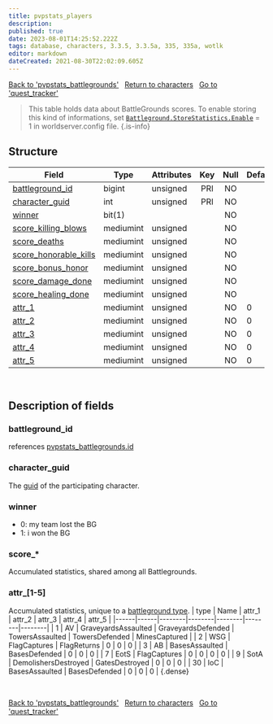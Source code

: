 ```yaml
---
title: pvpstats_players
description:
published: true
date: 2023-08-01T14:25:52.222Z
tags: database, characters, 3.3.5, 3.3.5a, 335, 335a, wotlk
editor: markdown
dateCreated: 2021-08-30T22:02:09.605Z
---
```


<a href="https://trinitycore.info/en/database/335/characters/pvpstats_battlegrounds" class="mt-5 v-btn v-btn--depressed v-btn--flat v-btn--outlined theme--light v-size--default darkblue--text text--lighten-3"><span class="v-btn__content"><i aria-hidden="true" class="v-icon notranslate v-icon--left mdi mdi-arrow-left theme--light"></i><span>Back to 'pvpstats_battlegrounds'</span></span></a>&nbsp;&nbsp;&nbsp;<a href="https://trinitycore.info/en/database/335/characters/home" class="mt-5 v-btn v-btn--depressed v-btn--flat v-btn--outlined theme--light v-size--default darkblue--text text--lighten-3"><span class="v-btn__content"><i aria-hidden="true" class="v-icon notranslate v-icon--left mdi mdi-home-outline theme--light"></i><span>Return to characters</span></span></a>&nbsp;&nbsp;&nbsp;<a href="https://trinitycore.info/en/database/335/characters/quest_tracker" class="mt-5 v-btn v-btn--depressed v-btn--flat v-btn--outlined theme--light v-size--default darkblue--text text--lighten-3"><span class="v-btn__content"><span>Go to 'quest_tracker'</span><i aria-hidden="true" class="v-icon notranslate v-icon--right mdi mdi-arrow-right theme--light"></i></span></a>

> This table holds data about BattleGrounds scores.
> To enable storing this kind of informations, set [`Battleground.StoreStatistics.Enable`](https://trinitycore.info/en/files/configuration/home) = 1 in worldserver.config file.
{.is-info}


## Structure

| Field | Type | Attributes | Key | Null | Default | Extra | Comment |
| --- | --- | --- | :---: | :---: | --- | --- | --- |
| [battleground_id](#battleground_id) | bigint | unsigned | PRI | NO |  |  |  |
| [character_guid](#character_guid) | int | unsigned | PRI | NO |  |  |  |
| [winner](#winner) | bit(1) |  |  | NO |  |  |  |
| [score_killing_blows](#score_killing_blows) | mediumint | unsigned |  | NO |  |  |  |
| [score_deaths](#score_deaths) | mediumint | unsigned |  | NO |  |  |  |
| [score_honorable_kills](#score_*) | mediumint | unsigned |  | NO |  |  |  |
| [score_bonus_honor](#score_*) | mediumint | unsigned |  | NO |  |  |  |
| [score_damage_done](#score_*) | mediumint | unsigned |  | NO |  |  |  |
| [score_healing_done](#score_*) | mediumint | unsigned |  | NO |  |  |  |
| [attr_1](#attr_[1-5]) | mediumint | unsigned |  | NO | 0 |  |  |
| [attr_2](#attr_[1-5]) | mediumint | unsigned |  | NO | 0 |  |  |
| [attr_3](#attr_[1-5]) | mediumint | unsigned |  | NO | 0 |  |  |
| [attr_4](#attr_[1-5]) | mediumint | unsigned |  | NO | 0 |  |  |
| [attr_5](#attr_[1-5]) | mediumint | unsigned |  | NO | 0 |  |  |
&nbsp;
## Description of fields

### battleground_id
references [pvpstats_battlegrounds.id](../characters/pvpstats_battlegrounds#id)
&nbsp;

### character_guid
The [guid](../characters/characters/#guid) of the participating character.
&nbsp;

### winner
* 0: my team lost the BG
* 1: i won the BG
&nbsp;

### score_*
Accumulated statistics, shared among all Battlegrounds.
&nbsp;

### attr_\[1-5]
Accumulated statistics, unique to a [battleground type](../characters/pvpstats_battlegrounds#type).
| type | Name | attr_1 | attr_2 | attr_3 | attr_4 | attr_5 |
|------|------|--------|--------|--------|--------|--------|
| 1 | AV | GraveyardsAssaulted | GraveyardsDefended | TowersAssaulted | TowersDefended | MinesCaptured |
| 2 | WSG | FlagCaptures | FlagReturns | 0 | 0 | 0 |
| 3 | AB | BasesAssaulted | BasesDefended | 0 | 0 | 0 |
| 7 | EotS | FlagCaptures | 0 | 0 | 0 | 0 |
| 9 | SotA | DemolishersDestroyed | GatesDestroyed | 0 | 0 | 0 |
| 30 | IoC | BasesAssaulted | BasesDefended | 0 | 0 | 0 |
{.dense}

&nbsp;

<a href="https://trinitycore.info/en/database/335/characters/pvpstats_battlegrounds" class="mt-5 v-btn v-btn--depressed v-btn--flat v-btn--outlined theme--light v-size--default darkblue--text text--lighten-3"><span class="v-btn__content"><i aria-hidden="true" class="v-icon notranslate v-icon--left mdi mdi-arrow-left theme--light"></i><span>Back to 'pvpstats_battlegrounds'</span></span></a>&nbsp;&nbsp;&nbsp;<a href="https://trinitycore.info/en/database/335/characters/home" class="mt-5 v-btn v-btn--depressed v-btn--flat v-btn--outlined theme--light v-size--default darkblue--text text--lighten-3"><span class="v-btn__content"><i aria-hidden="true" class="v-icon notranslate v-icon--left mdi mdi-home-outline theme--light"></i><span>Return to characters</span></span></a>&nbsp;&nbsp;&nbsp;<a href="https://trinitycore.info/en/database/335/characters/quest_tracker" class="mt-5 v-btn v-btn--depressed v-btn--flat v-btn--outlined theme--light v-size--default darkblue--text text--lighten-3"><span class="v-btn__content"><span>Go to 'quest_tracker'</span><i aria-hidden="true" class="v-icon notranslate v-icon--right mdi mdi-arrow-right theme--light"></i></span></a>
